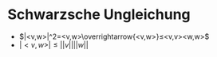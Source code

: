 # Schwarzsche Ungleichung
+ $|<v,w>|^2=<v,w>\overrightarrow{<v,w>}≤<v,v><w,w>$
+ $|<v,w>|≤||v|| ||w||$